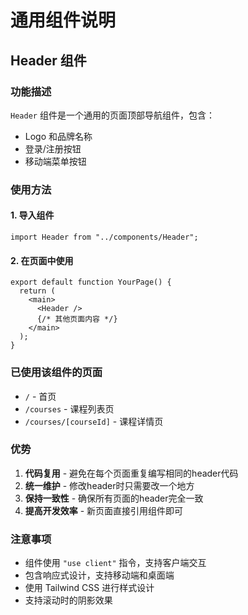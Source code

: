 # 通用组件说明

## Header 组件

### 功能描述
`Header` 组件是一个通用的页面顶部导航组件，包含：
- Logo 和品牌名称
- 登录/注册按钮
- 移动端菜单按钮

### 使用方法

#### 1. 导入组件
```tsx
import Header from "../components/Header";
```

#### 2. 在页面中使用
```tsx
export default function YourPage() {
  return (
    <main>
      <Header />
      {/* 其他页面内容 */}
    </main>
  );
}
```

### 已使用该组件的页面
- `/` - 首页
- `/courses` - 课程列表页
- `/courses/[courseId]` - 课程详情页

### 优势
1. **代码复用** - 避免在每个页面重复编写相同的header代码
2. **统一维护** - 修改header时只需要改一个地方
3. **保持一致性** - 确保所有页面的header完全一致
4. **提高开发效率** - 新页面直接引用组件即可

### 注意事项
- 组件使用 `"use client"` 指令，支持客户端交互
- 包含响应式设计，支持移动端和桌面端
- 使用 Tailwind CSS 进行样式设计
- 支持滚动时的阴影效果
